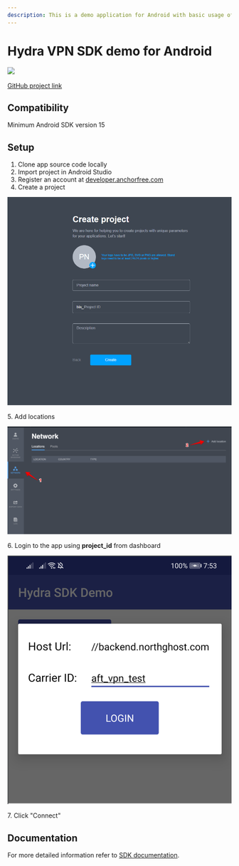 ```yaml
---
description: This is a demo application for Android with basic usage of Hydra VPN SDK.
---
```


# Hydra VPN SDK demo for Android

[![](https://camo.githubusercontent.com/96e035b772594b98ab503a86e2fb294d9a78044f/68747470733a2f2f6a69747061636b2e696f2f762f416e63686f7246726565506172746e65722f68796472612d73646b2d616e64726f69642e737667)](https://jitpack.io/#AnchorFreePartner/hydra-sdk-android)

[GitHub project link](https://github.com/AnchorFreePartner/hydrasdk-demo-android)

## Compatibility

Minimum Android SDK version 15

## Setup

1. Clone app source code locally
2. Import project in Android Studio
3. Register an account at [developer.anchorfree.com](https://developer.anchorfree.com)
4. Create a project

![](../.gitbook/assets/first-project.png)

&#x20;   5\. Add locations

![](<../.gitbook/assets/image (2).png>)

&#x20;  6\. Login to the app using **project\_id** from dashboard

![](<../.gitbook/assets/image (3).png>)

&#x20;  7\. Click "Connect"

## Documentation

For more detailed information refer to [SDK documentation](https://pango.gitbook.io/pango-platform/sdk/vpn-sdk-for-android).
